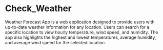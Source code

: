 ﻿# Check_Weather
Weather Forecast App is a web application designed to provide users with up-to-date weather information for any location. Users can search for a specific location to view hourly temperature, wind speed, and humidity. The app also highlights the highest and lowest temperatures, average humidity, and average wind speed for the selected location.
